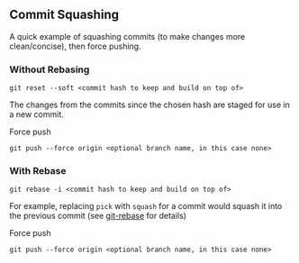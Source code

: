 ## Commit Squashing
A quick example of squashing commits (to make changes more clean/concise), then force pushing.

### Without Rebasing 
```
git reset --soft <commit hash to keep and build on top of>
```

The changes from the commits since the chosen hash are staged for use in a new commit.

Force push
```
git push --force origin <optional branch name, in this case none>
```

### With Rebase
```
git rebase -i <commit hash to keep and build on top of>
```
For example, replacing `pick` with `squash` for a commit would squash it into the previous commit (see [git-rebase](https://git-scm.com/docs/git-rebase#_interactive_mode) for details)

Force push
```
git push --force origin <optional branch name, in this case none>
```

